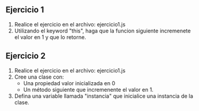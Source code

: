 ## Ejercicio 1

1. Realice el ejercicio en el archivo: ejercicio1.js
2. Utilizando el keyword "this", haga que la funcion siguiente incremenete el valor en 1 y que lo retorne.

## Ejercicio 2

1. Realice el ejercicio en el archivo: ejercicio1.js
2. Cree una clase con:
   - Una propiedad valor inicializada en 0
   - Un método siguiente que incremenente el valor en 1.
3. Defina una variable llamada "instancia" que inicialice una instancia de la clase.
